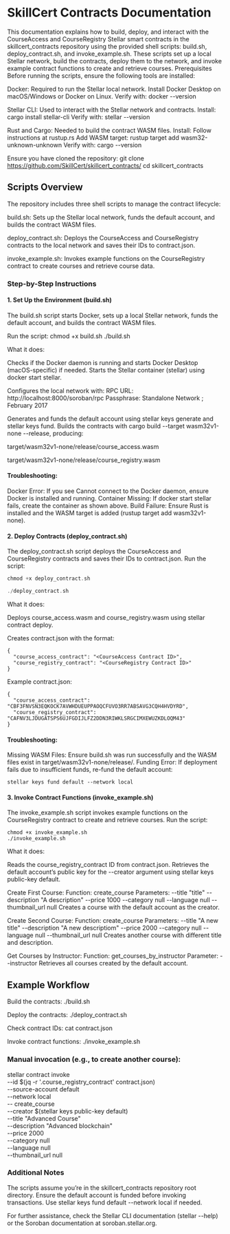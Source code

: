 # SkillCert Contracts Documentation
This documentation explains how to build, deploy, and interact with the CourseAccess and CourseRegistry Stellar smart contracts in the skillcert_contracts repository using the provided shell scripts: build.sh, deploy_contract.sh, and invoke_example.sh. These scripts set up a local Stellar network, build the contracts, deploy them to the network, and invoke example contract functions to create and retrieve courses.
Prerequisites
Before running the scripts, ensure the following tools are installed:

Docker: Required to run the Stellar local network.
Install Docker Desktop on macOS/Windows or Docker on Linux.
Verify with: docker --version


Stellar CLI: Used to interact with the Stellar network and contracts.
Install: cargo install stellar-cli
Verify with: stellar --version


Rust and Cargo: Needed to build the contract WASM files.
Install: Follow instructions at rustup.rs
Add WASM target: rustup target add wasm32-unknown-unknown
Verify with: cargo --version



Ensure you have cloned the repository:
git clone https://github.com/SkillCert/skillcert_contracts/
cd skillcert_contracts

## Scripts Overview
The repository includes three shell scripts to manage the contract lifecycle:

build.sh: Sets up the Stellar local network, funds the default account, and builds the contract WASM files.

deploy_contract.sh: Deploys the CourseAccess and CourseRegistry contracts to the local network and saves their IDs to contract.json.

invoke_example.sh: Invokes example functions on the CourseRegistry contract to create courses and retrieve course data.

### Step-by-Step Instructions
#### 1. Set Up the Environment (build.sh)
The build.sh script starts Docker, sets up a local Stellar network, funds the default account, and builds the contract WASM files.

Run the script:
chmod +x build.sh
./build.sh

What it does:

Checks if the Docker daemon is running and starts Docker Desktop (macOS-specific) if needed.
Starts the Stellar container (stellar) using docker start stellar.

Configures the local network with:
RPC URL: http://localhost:8000/soroban/rpc
Passphrase: Standalone Network ; February 2017

Generates and funds the default account using stellar keys generate and stellar keys fund.
Builds the contracts with cargo build --target wasm32v1-none --release, producing:

target/wasm32v1-none/release/course_access.wasm

target/wasm32v1-none/release/course_registry.wasm


#### Troubleshooting:

Docker Error: If you see Cannot connect to the Docker daemon, ensure Docker is installed and running. 
Container Missing: If docker start stellar fails, create the container as shown above.
Build Failure: Ensure Rust is installed and the WASM target is added (rustup target add wasm32v1-none).

#### 2. Deploy Contracts (deploy_contract.sh)
The deploy_contract.sh script deploys the CourseAccess and CourseRegistry contracts and saves their IDs to contract.json.
Run the script:

``` rust
chmod +x deploy_contract.sh

./deploy_contract.sh
```

What it does:

Deploys course_access.wasm and course_registry.wasm using stellar contract deploy.

Creates contract.json with the format:
```
{
  "course_access_contract": "<CourseAccess Contract ID>",
  "course_registry_contract": "<CourseRegistry Contract ID>"
}
```

Example contract.json:
```
{
  "course_access_contract": "CBF3FNVSN3EQKOCK7AVWHDUEUPPAOQCFUVO3RR7ABSAVG3CQH4HVDYRD",
  "course_registry_contract": "CAFNV3LJDUGATSPS6UJFGDIJLFZ2DDN3RIWKLSRGCIMXEWUZKDLOQM43"
}
```


#### Troubleshooting:

Missing WASM Files: Ensure build.sh was run successfully and the WASM files exist in target/wasm32v1-none/release/.
Funding Error: If deployment fails due to insufficient funds, re-fund the default account:
```
stellar keys fund default --network local
```


#### 3. Invoke Contract Functions (invoke_example.sh)
The invoke_example.sh script invokes example functions on the CourseRegistry contract to create and retrieve courses.
Run the script:

```
chmod +x invoke_example.sh
./invoke_example.sh
```
What it does:

Reads the course_registry_contract ID from contract.json.
Retrieves the default account’s public key for the --creator argument using stellar keys public-key default.

Create First Course:
Function: create_course
Parameters: --title "title" --description "A description" --price 1000 --category null --language null --thumbnail_url null
Creates a course with the default account as the creator.


Create Second Course:
Function: create_course
Parameters: --title "A new title" --description "A new descriptiom" --price 2000 --category null --language null --thumbnail_url null
Creates another course with different title and description.


Get Courses by Instructor:
Function: get_courses_by_instructor
Parameter: --instructor <default account address>
Retrieves all courses created by the default account.


## Example Workflow

Build the contracts:
./build.sh


Deploy the contracts:
./deploy_contract.sh


Check contract IDs:
cat contract.json


Invoke contract functions:
./invoke_example.sh


### Manual invocation (e.g., to create another course):
stellar contract invoke \
  --id $(jq -r '.course_registry_contract' contract.json) \
  --source-account default \
  --network local \
  -- create_course \
  --creator $(stellar keys public-key default) \
  --title "Advanced Course" \
  --description "Advanced blockchain" \
  --price 2000 \
  --category null \
  --language null \
  --thumbnail_url null


### Additional Notes

The scripts assume you’re in the skillcert_contracts repository root directory.
Ensure the default account is funded before invoking transactions. Use stellar keys fund default --network local if needed.

For further assistance, check the Stellar CLI documentation (stellar --help) or the Soroban documentation at soroban.stellar.org.
